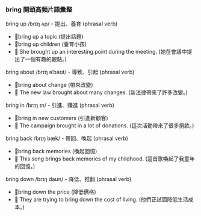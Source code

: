 ### bring 開頭高頻片語彙整

bring up /brɪŋ ʌp/ - 提出、養育 (phrasal verb)
 - 📌bring up a topic (提出話題)
 - 📌bring up children (養育小孩)
 - 📝 She brought up an interesting point during the meeting. (她在會議中提出了一個有趣的觀點。)

bring about /brɪŋ əˈbaʊt/ - 導致、引起 (phrasal verb)
 - 📌bring about change (帶來改變)
 - 📝 The new law brought about many changes. (新法律帶來了許多改變。)

bring in /brɪŋ ɪn/ - 引進、賺進 (phrasal verb)
 - 📌bring in new customers (引進新顧客)
 - 📝 The campaign brought in a lot of donations. (這次活動帶來了很多捐款。)

bring back /brɪŋ bæk/ - 帶回、喚起 (phrasal verb)
 - 📌bring back memories (喚起回憶)
 - 📝 This song brings back memories of my childhood. (這首歌喚起了我童年的回憶。)

bring down /brɪŋ daʊn/ - 降低、推翻 (phrasal verb)
 - 📌bring down the price (降低價格)
 - 📝 They are trying to bring down the cost of living. (他們正試圖降低生活成本。)
